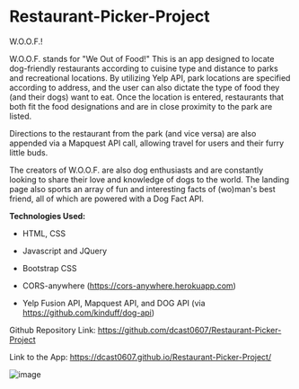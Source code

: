 # Restaurant-Picker-Project

W.O.O.F.!

W.O.O.F. stands for "We Out of Food!" This is an app designed to locate dog-friendly restaurants according to cuisine type and distance to parks and recreational locations. By utilizing Yelp API, park locations are specified according to address, and the user can also dictate the type of food they (and their dogs) want to eat. Once the location is entered, restaurants that both fit the food designations and are in close proximity to the park are listed.

Directions to the restaurant from the park (and vice versa) are also appended via a Mapquest API call, allowing travel for users and their furry little buds.

The creators of W.O.O.F. are also dog enthusiasts and are constantly looking to share their love and knowledge of dogs to the world. The landing page also sports an array of fun and interesting facts of (wo)man's best friend, all of which are powered with a Dog Fact API.

**Technologies Used:**

- HTML, CSS
- Javascript and JQuery
- Bootstrap CSS
- CORS-anywhere (https://cors-anywhere.herokuapp.com)

- Yelp Fusion API, Mapquest API, and DOG API (via https://github.com/kinduff/dog-api)

Github Repository Link: https://github.com/dcast0607/Restaurant-Picker-Project

Link to the App: https://dcast0607.github.io/Restaurant-Picker-Project/

![image](https://user-images.githubusercontent.com/95945750/167271110-00b87c27-af7f-4441-bca3-560d0127f4d3.png)
